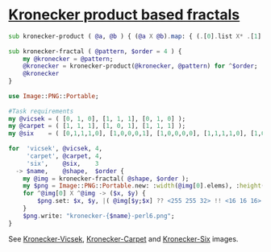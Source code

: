 [1]: https://rosettacode.org/wiki/Kronecker_product_based_fractals

# [Kronecker product based fractals][1]

```raku
sub kronecker-product ( @a, @b ) { (@a X @b).map: { (.[0].list X* .[1].list).Array } }
 
sub kronecker-fractal ( @pattern, $order = 4 ) {
    my @kronecker = @pattern;
    @kronecker = kronecker-product(@kronecker, @pattern) for ^$order;
    @kronecker
}
 
use Image::PNG::Portable;
 
#Task requirements
my @vicsek = ( [0, 1, 0], [1, 1, 1], [0, 1, 0] );
my @carpet = ( [1, 1, 1], [1, 0, 1], [1, 1, 1] );
my @six    = ( [0,1,1,1,0], [1,0,0,0,1], [1,0,0,0,0], [1,1,1,1,0], [1,0,0,0,1], [1,0,0,0,1], [0,1,1,1,0] );
 
for  'vicsek', @vicsek, 4,
     'carpet', @carpet, 4,
     'six',    @six,    3
  -> $name,    @shape,  $order {
    my @img = kronecker-fractal( @shape, $order );
    my $png = Image::PNG::Portable.new: :width(@img[0].elems), :height(@img.elems);
    for ^@img[0] X ^@img -> ($x, $y) {
        $png.set: $x, $y, |( @img[$y;$x] ?? <255 255 32> !! <16 16 16> );
    }
    $png.write: "kronecker-{$name}-perl6.png";
}
```


See [Kronecker-Vicsek](https://github.com/thundergnat/rc/blob/master/img/kronecker-vicsek-perl6.png), [Kronecker-Carpet](https://github.com/thundergnat/rc/blob/master/img/kronecker-carpet-perl6.png) and [Kronecker-Six](https://github.com/thundergnat/rc/blob/master/img/kronecker-six-perl6.png) images.